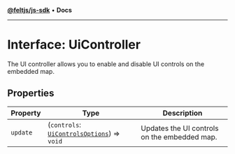 [**@feltjs/js-sdk**](../../README.md) • **Docs**

***

# Interface: UiController

The UI controller allows you to enable and disable UI controls on the
embedded map.

## Properties

| Property | Type | Description |
| ------ | ------ | ------ |
| `update` | (`controls`: [`UiControlsOptions`](UiControlsOptions.md)) => `void` | Updates the UI controls on the embedded map. |
